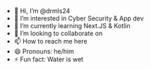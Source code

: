 - 👋 Hi, I’m @drmls24
- 👀 I’m interested in Cyber Security & App dev
- 🌱 I’m currently learning Next.JS & Kotlin
- 💞️ I’m looking to collaborate on 
- 📫 How to reach me here 
- 😄 Pronouns: he/him
- ⚡ Fun fact: Water is wet

<!---
drmls24/drmls24 is a ✨ special ✨ repository because its `README.md` (this file) appears on your GitHub profile.
You can click the Preview link to take a look at your changes.
--->
